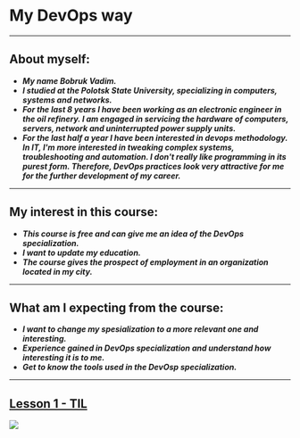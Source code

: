 # My DevOps way
***
## About myself:
+ ___My name Bobruk Vadim.___
+ ___I studied at the Polotsk State University, specializing in computers, systems and networks.___
+ ___For the last 8 years I have been working as an electronic engineer in the oil refinery. I am engaged in servicing the hardware of computers, servers, network and uninterrupted power supply units.___
+ ___For the last half a year I have been interested in devops methodology. In IT, I'm more interested in tweaking complex systems, troubleshooting and automation. I don't really like programming in its purest form. Therefore, DevOps practices look very attractive for me for the further development of my career.___
-----------------------------
## My interest in this course:
+	___This course is free and can give me an idea of the DevOps specialization.___
+	___I want to update my education.___
+	___The course gives the prospect of employment in an organization located in my city.___
---------------------
## What am I expecting from the course:
+	___I want to change my spesialization to a more relevant one and interesting.___
+	___Experience gained in DevOps specialization and understand how interesting it is to me.___
+	___Get to know the tools used in the DevOsp specialization.___
------------------------
[Lesson 1 - TIL](https://github.com/Vadruk/And_DevOps_course/tree/main/les_1#readme)
---
 ![](https://media-exp1.licdn.com/dms/image/C4E0BAQEGv9OdQdVajg/company-logo_200_200/0/1557826718801?e=2159024400&v=beta&t=jj5JVZexrbo0_4DVpsKr_zt4H8MwVmcuQaNtZWPaBMs)

